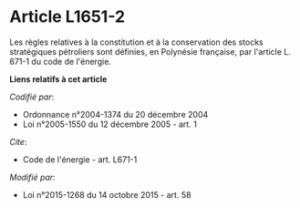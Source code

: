 # Article L1651-2

Les règles relatives à la constitution et à la conservation des stocks stratégiques pétroliers sont définies, en Polynésie
française, par                                                 l'article L. 671-1 du code de l'énergie.

**Liens relatifs à cet article**

_Codifié par_:

  - Ordonnance n°2004-1374 du 20 décembre 2004
  - Loi n°2005-1550 du 12 décembre 2005 - art. 1

_Cite_:

  - Code de l'énergie - art. L671-1

_Modifié par_:

  - Loi n°2015-1268 du 14 octobre 2015 - art. 58
